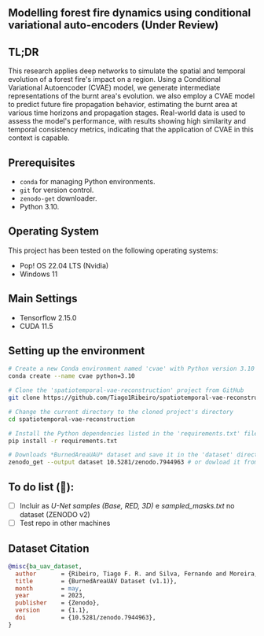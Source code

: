 ## Modelling forest fire dynamics using conditional variational auto-encoders (Under Review)

## TL;DR

This research applies deep networks to simulate the spatial and temporal evolution of a forest fire's impact on a region. Using a Conditional Variational Autoencoder (CVAE) model, we generate intermediate representations of the burnt area's evolution. we also employ a CVAE model to predict future fire propagation behavior, estimating the burnt area at various time horizons and propagation stages. Real-world data is used to assess the model's performance, with results showing high similarity and temporal consistency metrics, indicating that the application of CVAE in this context is capable.

## Prerequisites

- `conda` for managing Python environments.
- `git` for version control.
- `zenodo-get` downloader.
- Python 3.10.

## Operating System

This project has been tested on the following operating systems:

- Pop! OS 22.04 LTS (Nvidia)
- Windows 11

## Main Settings

- Tensorflow 2.15.0
- CUDA 11.5

## Setting up the environment

```bash
# Create a new Conda environment named 'cvae' with Python version 3.10
conda create --name cvae python=3.10  

# Clone the 'spatiotemporal-vae-reconstruction' project from GitHub
git clone https://github.com/Tiago1Ribeiro/spatiotemporal-vae-reconstruction.git

# Change the current directory to the cloned project's directory
cd spatiotemporal-vae-reconstruction

# Install the Python dependencies listed in the 'requirements.txt' file
pip install -r requirements.txt  

# Downloads *BurnedAreaUAU* dataset and save it in the 'dataset' directory
zenodo_get --output dataset 10.5281/zenodo.7944963 # or dowload it from the link below
```

## To do list (🚧):

- [ ] Incluir as *U-Net samples (Base, RED, 3D)* e *sampled_masks.txt* no dataset (ZENODO v2)
- [ ] Test repo in other machines

## Dataset Citation

```bibtex
@misc{ba_uav_dataset,
  author       = {Ribeiro, Tiago F. R. and Silva, Fernando and Moreira, Jos\'e and Costa, Ro\'erio Lu\'is de C.},
  title        = {BurnedAreaUAV Dataset (v1.1)},
  month        = may,
  year         = 2023,
  publisher    = {Zenodo},
  version      = {1.1},
  doi          = {10.5281/zenodo.7944963},
}
```
